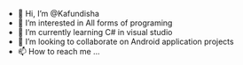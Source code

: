 - 👋 Hi, I’m @Kafundisha
- 👀 I’m interested in All forms of programing
- 🌱 I’m currently learning C# in visual studio
- 💞️ I’m looking to collaborate on Android application projects
- 📫 How to reach me ...

<!---
Kafundisha/Kafundisha is a ✨ special ✨ repository because its `README.md` (this file) appears on your GitHub profile.
You can click the Preview link to take a look at your changes.
--->
